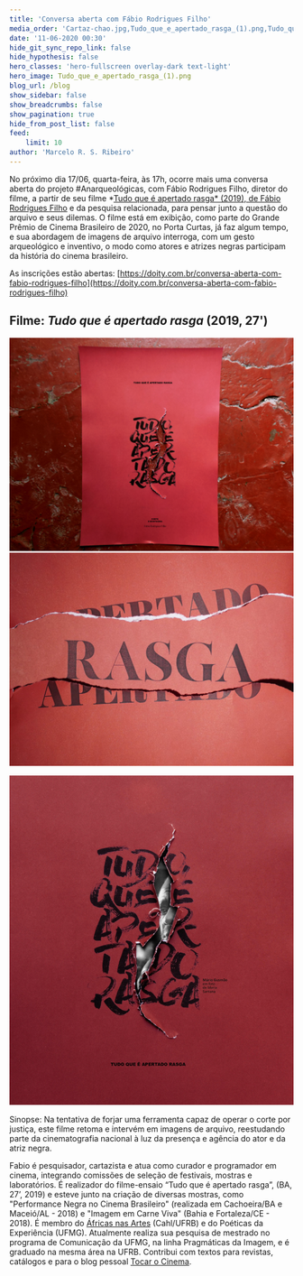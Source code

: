 ```yaml
---
title: 'Conversa aberta com Fábio Rodrigues Filho'
media_order: 'Cartaz-chao.jpg,Tudo_que_e_apertado_rasga_(1).png,Tudo_que_e_apertado_rasga_(1).jpg'
date: '11-06-2020 00:30'
hide_git_sync_repo_link: false
hide_hypothesis: false
hero_classes: 'hero-fullscreen overlay-dark text-light'
hero_image: Tudo_que_e_apertado_rasga_(1).png
blog_url: /blog
show_sidebar: false
show_breadcrumbs: false
show_pagination: true
hide_from_post_list: false
feed:
    limit: 10
author: 'Marcelo R. S. Ribeiro'
---
```


No próximo dia 17/06, quarta-feira, às 17h, ocorre mais uma conversa aberta do projeto #Anarqueológicas, com Fábio Rodrigues Filho, diretor do filme, a partir de seu filme *[Tudo que é apertado rasga* (2019), de Fábio Rodrigues Filho](http://portacurtas.org.br/filme/?name=tudo_que_e_apertado_rasga) e da pesquisa relacionada, para pensar junto a questão do arquivo e seus dilemas. O filme está em exibição, como parte do Grande Prêmio de Cinema Brasileiro de 2020, no Porta Curtas, já faz algum tempo, e sua abordagem de imagens de arquivo interroga, com um gesto arqueológico e inventivo, o modo como atores e atrizes negras participam da história do cinema brasileiro.

As inscrições estão abertas: [https://doity.com.br/conversa-aberta-com-fabio-rodrigues-filho](https://doity.com.br/conversa-aberta-com-fabio-rodrigues-filho)

## Filme: *Tudo que é apertado rasga* (2019, 27')

![](Cartaz-chao.jpg?resize=460&classes=left)
![](Tudo_que_e_apertado_rasga_%281%29.png?resize=460&classes=right)

![](Tudo_que_e_apertado_rasga_%281%29.jpg)

Sinopse: Na tentativa de forjar uma ferramenta capaz de operar o corte por justiça, este filme retoma e intervém em imagens de arquivo, reestudando parte da cinematografia nacional à luz da presença e agência do ator e da atriz negra.

Fabio é pesquisador, cartazista e atua como curador e programador em cinema, integrando comissões de seleção de festivais, mostras e laboratórios. É realizador do filme-ensaio “Tudo que é apertado rasga”, (BA, 27’, 2019) e esteve junto na criação de diversas mostras, como "Performance Negra no Cinema Brasileiro" (realizada em Cachoeira/BA e Maceió/AL - 2018) e "Imagem em Carne Viva" (Bahia e Fortaleza/CE - 2018). É membro do [Áfricas nas Artes](http://africanasartes.wordpresss.com) (Cahl/UFRB) e do Poéticas da Experiência (UFMG). Atualmente realiza sua pesquisa de mestrado no programa de Comunicação da UFMG, na linha Pragmáticas da Imagem, e é graduado na mesma área na UFRB. Contribui com textos para revistas, catálogos e para o blog pessoal [Tocar o Cinema](https://tocarocinema.wordpress.com/).